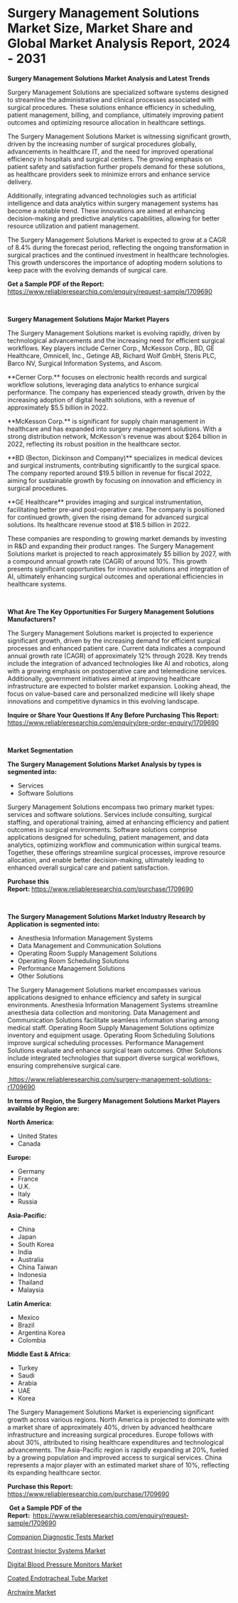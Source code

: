<p><h1>Surgery Management Solutions Market Size, Market Share and Global Market Analysis Report, 2024 - 2031</h1></p><p><strong>Surgery Management Solutions Market Analysis and Latest Trends</strong></p>
<p><p>Surgery Management Solutions are specialized software systems designed to streamline the administrative and clinical processes associated with surgical procedures. These solutions enhance efficiency in scheduling, patient management, billing, and compliance, ultimately improving patient outcomes and optimizing resource allocation in healthcare settings. </p><p>The Surgery Management Solutions Market is witnessing significant growth, driven by the increasing number of surgical procedures globally, advancements in healthcare IT, and the need for improved operational efficiency in hospitals and surgical centers. The growing emphasis on patient safety and satisfaction further propels demand for these solutions, as healthcare providers seek to minimize errors and enhance service delivery.</p><p>Additionally, integrating advanced technologies such as artificial intelligence and data analytics within surgery management systems has become a notable trend. These innovations are aimed at enhancing decision-making and predictive analytics capabilities, allowing for better resource utilization and patient management.</p><p>The Surgery Management Solutions Market is expected to grow at a CAGR of 8.4% during the forecast period, reflecting the ongoing transformation in surgical practices and the continued investment in healthcare technologies. This growth underscores the importance of adopting modern solutions to keep pace with the evolving demands of surgical care.</p></p>
<p><strong>Get a Sample PDF of the Report:&nbsp;</strong> <a href="https://www.reliableresearchiq.com/enquiry/request-sample/1709690?utm_campaign=1608&utm_medium=2&utm_source=Github&utm_content=ia&utm_term=21102024&utm_id=surgery-management-solutions">https://www.reliableresearchiq.com/enquiry/request-sample/1709690</a></p>
<p>&nbsp;</p>
<p><strong>Surgery Management Solutions Major Market Players</strong></p>
<p><p>The Surgery Management Solutions market is evolving rapidly, driven by technological advancements and the increasing need for efficient surgical workflows. Key players include Cerner Corp., McKesson Corp., BD, GE Healthcare, Omnicell, Inc., Getinge AB, Richard Wolf GmbH, Steris PLC, Barco NV, Surgical Information Systems, and Ascom. </p><p>**Cerner Corp.** focuses on electronic health records and surgical workflow solutions, leveraging data analytics to enhance surgical performance. The company has experienced steady growth, driven by the increasing adoption of digital health solutions, with a revenue of approximately $5.5 billion in 2022.</p><p>**McKesson Corp.** is significant for supply chain management in healthcare and has expanded into surgery management solutions. With a strong distribution network, McKesson's revenue was about $264 billion in 2022, reflecting its robust position in the healthcare sector.</p><p>**BD (Becton, Dickinson and Company)** specializes in medical devices and surgical instruments, contributing significantly to the surgical space. The company reported around $19.5 billion in revenue for fiscal 2022, aiming for sustainable growth by focusing on innovation and efficiency in surgical procedures.</p><p>**GE Healthcare** provides imaging and surgical instrumentation, facilitating better pre-and post-operative care. The company is positioned for continued growth, given the rising demand for advanced surgical solutions. Its healthcare revenue stood at $18.5 billion in 2022.</p><p>These companies are responding to growing market demands by investing in R&D and expanding their product ranges. The Surgery Management Solutions market is projected to reach approximately $5 billion by 2027, with a compound annual growth rate (CAGR) of around 10%. This growth presents significant opportunities for innovative solutions and integration of AI, ultimately enhancing surgical outcomes and operational efficiencies in healthcare systems.</p></p>
<p>&nbsp;</p>
<p><strong>What Are The Key Opportunities For Surgery Management Solutions Manufacturers?</strong></p>
<p><p>The Surgery Management Solutions market is projected to experience significant growth, driven by the increasing demand for efficient surgical processes and enhanced patient care. Current data indicates a compound annual growth rate (CAGR) of approximately 12% through 2028. Key trends include the integration of advanced technologies like AI and robotics, along with a growing emphasis on postoperative care and telemedicine services. Additionally, government initiatives aimed at improving healthcare infrastructure are expected to bolster market expansion. Looking ahead, the focus on value-based care and personalized medicine will likely shape innovations and competitive dynamics in this evolving landscape.</p></p>
<p><strong>Inquire or Share Your Questions If Any Before Purchasing This Report:</strong> <a href="https://www.reliableresearchiq.com/enquiry/pre-order-enquiry/1709690?utm_campaign=1608&utm_medium=2&utm_source=Github&utm_content=ia&utm_term=21102024&utm_id=surgery-management-solutions">https://www.reliableresearchiq.com/enquiry/pre-order-enquiry/1709690</a></p>
<p>&nbsp;</p>
<p><strong>Market Segmentation</strong></p>
<p><strong>The Surgery Management Solutions Market Analysis by types is segmented into:</strong></p>
<p><ul><li>Services</li><li>Software Solutions</li></ul></p>
<p><p>Surgery Management Solutions encompass two primary market types: services and software solutions. Services include consulting, surgical staffing, and operational training, aimed at enhancing efficiency and patient outcomes in surgical environments. Software solutions comprise applications designed for scheduling, patient management, and data analytics, optimizing workflow and communication within surgical teams. Together, these offerings streamline surgical processes, improve resource allocation, and enable better decision-making, ultimately leading to enhanced overall surgical care and patient satisfaction.</p></p>
<p><strong>Purchase this Report:&nbsp;</strong><a href="https://www.reliableresearchiq.com/purchase/1709690?utm_campaign=1608&utm_medium=2&utm_source=Github&utm_content=ia&utm_term=21102024&utm_id=surgery-management-solutions">https://www.reliableresearchiq.com/purchase/1709690</a></p>
<p>&nbsp;</p>
<p><strong>The Surgery Management Solutions Market Industry Research by Application is segmented into:</strong></p>
<p><ul><li>Anesthesia Information Management Systems</li><li>Data Management and Communication Solutions</li><li>Operating Room Supply Management Solutions</li><li>Operating Room Scheduling Solutions</li><li>Performance Management Solutions</li><li>Other Solutions</li></ul></p>
<p><p>The Surgery Management Solutions market encompasses various applications designed to enhance efficiency and safety in surgical environments. Anesthesia Information Management Systems streamline anesthesia data collection and monitoring. Data Management and Communication Solutions facilitate seamless information sharing among medical staff. Operating Room Supply Management Solutions optimize inventory and equipment usage. Operating Room Scheduling Solutions improve surgical scheduling processes. Performance Management Solutions evaluate and enhance surgical team outcomes. Other Solutions include integrated technologies that support diverse surgical workflows, ensuring comprehensive surgical care.</p></p>
<p><a href="https://www.reliableresearchiq.com/surgery-management-solutions-r1709690?utm_campaign=1608&utm_medium=2&utm_source=Github&utm_content=ia&utm_term=21102024&utm_id=surgery-management-solutions">&nbsp;https://www.reliableresearchiq.com/surgery-management-solutions-r1709690</a></p>
<p><strong>In terms of Region, the Surgery Management Solutions Market Players available by Region are:</strong></p>
<p>
    <p> <strong> North America: </strong>
        <ul>
            <li>United States</li>
            <li>Canada</li>
        </ul>
        </p> 
    <p> <strong> Europe: </strong>
        <ul>
            <li>Germany</li>
            <li>France</li>
            <li>U.K.</li>
            <li>Italy</li>
            <li>Russia</li>
        </ul>
        </p> 
    <p> <strong> Asia-Pacific: </strong>
        <ul>
            <li>China</li>
            <li>Japan</li>
            <li>South Korea</li>
            <li>India</li>
            <li>Australia</li>
            <li>China Taiwan</li>
            <li>Indonesia</li>
            <li>Thailand</li>
            <li>Malaysia</li>
        </ul>
        </p> 
    <p> <strong> Latin America: </strong>
        <ul>
            <li>Mexico</li>
            <li>Brazil</li>
            <li>Argentina Korea</li>
            <li>Colombia</li>
        </ul>
        </p> 
    <p> <strong> Middle East & Africa: </strong>
        <ul>
            <li>Turkey</li>
            <li>Saudi</li>
            <li>Arabia</li>
            <li>UAE</li>
            <li>Korea</li>
        </ul>
    </p>
    </p>
<p><p>The Surgery Management Solutions Market is experiencing significant growth across various regions. North America is projected to dominate with a market share of approximately 40%, driven by advanced healthcare infrastructure and increasing surgical procedures. Europe follows with about 30%, attributed to rising healthcare expenditures and technological advancements. The Asia-Pacific region is rapidly expanding at 20%, fueled by a growing population and improved access to surgical services. China represents a major player with an estimated market share of 10%, reflecting its expanding healthcare sector.</p></p>
<p><strong>Purchase this Report: </strong><a href="https://www.reliableresearchiq.com/purchase/1709690?utm_campaign=1608&utm_medium=2&utm_source=Github&utm_content=ia&utm_term=21102024&utm_id=surgery-management-solutions">https://www.reliableresearchiq.com/purchase/1709690</a></p>
<p>&nbsp;<strong>Get a Sample PDF of the Report:&nbsp;&nbsp;</strong><a href="https://www.reliableresearchiq.com/enquiry/request-sample/1709690?utm_campaign=1608&utm_medium=2&utm_source=Github&utm_content=ia&utm_term=21102024&utm_id=surgery-management-solutions">https://www.reliableresearchiq.com/enquiry/request-sample/1709690</a></p>
<p><strong></strong></p>
<p><p><a href="https://www.linkedin.com/pulse/companion-diagnostic-tests-market-ecosystem-competitive-landscape-hwprc?utm_campaign=1608&utm_medium=2&utm_source=Github&utm_content=ia&utm_term=21102024&utm_id=surgery-management-solutions">Companion Diagnostic Tests Market</a></p><p><a href="https://www.linkedin.com/pulse/global-contrast-injector-systems-market-landscape-future-r62he?utm_campaign=1608&utm_medium=2&utm_source=Github&utm_content=ia&utm_term=21102024&utm_id=surgery-management-solutions">Contrast Injector Systems Market</a></p><p><a href="https://www.linkedin.com/pulse/exploring-digital-blood-pressure-monitors-market-dynamics-fdgvc?utm_campaign=1608&utm_medium=2&utm_source=Github&utm_content=ia&utm_term=21102024&utm_id=surgery-management-solutions">Digital Blood Pressure Monitors Market</a></p><p><a href="https://www.linkedin.com/pulse/global-coated-endotracheal-tube-market-landscape-future-trends-skhwe?utm_campaign=1608&utm_medium=2&utm_source=Github&utm_content=ia&utm_term=21102024&utm_id=surgery-management-solutions">Coated Endotracheal Tube Market</a></p><p><a href="https://www.linkedin.com/pulse/archwire-market-overview-forecast-2024-2031-detailed-study-xo0se?utm_campaign=1608&utm_medium=2&utm_source=Github&utm_content=ia&utm_term=21102024&utm_id=surgery-management-solutions">Archwire Market</a></p></p>